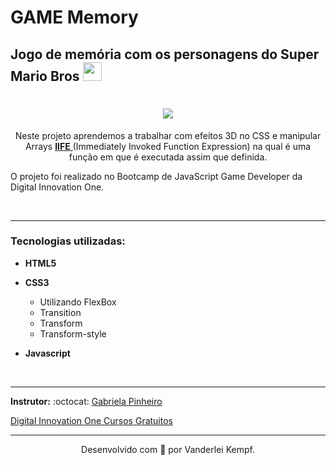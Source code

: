 
# GAME Memory #
## Jogo de memória com os personagens do Super Mario Bros   <img src="https://cdn.icon-icons.com/icons2/206/PNG/256/Paper_Mario_24675.png" width="30">
<h1  align="center">
<img src="https://ik.imagekit.io/vanderdev/Jogo_memoria_uTgvvtxo7G3.png?updatedAt=1636068979241"  />

</h1>
<p  align="center">
Neste projeto aprendemos a trabalhar com efeitos 3D no CSS e manipular Arrays  <a href="https://developer.mozilla.org/pt-BR/docs/Glossary/JavaScript"> <strong> IIFE</strong> </a> (Immediately Invoked Function Expression) na qual é uma função em  que é executada assim que definida.

O projeto foi realizado no Bootcamp de JavaScript Game Developer da Digital Innovation One.
</p>
<br/>
<hr />

### Tecnologias utilizadas: ###


*  **HTML5**

*  **CSS3**

	* Utilizando FlexBox
	* Transition
	* Transform
	* Transform-style

  

*  **Javascript**

  <br/>

  

<hr  />

  

**Instrutor:** :octocat: <a  href="https://github.com/SpruceGabriela">Gabriela Pinheiro</a>

  
  

[Digital Innovation One Cursos Gratuitos](https://digitalinnovation.one/  "Clique e acesse agora!")

<hr  />

<p  align="center">Desenvolvido com 💜 por Vanderlei Kempf. </p